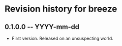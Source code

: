 # Revision history for breeze

## 0.1.0.0 -- YYYY-mm-dd

* First version. Released on an unsuspecting world.
